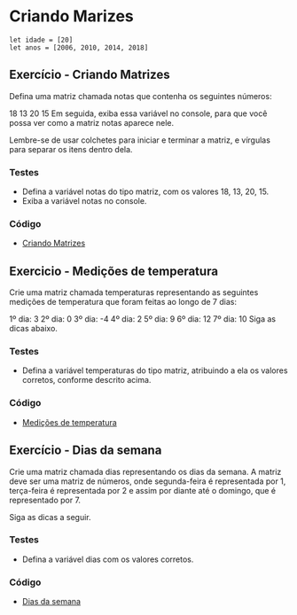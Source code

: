 # Criando Marizes

```
let idade = [20]
let anos = [2006, 2010, 2014, 2018]
```

## Exercício - Criando Matrizes

Defina uma matriz chamada notas que contenha os seguintes números:

18
13
20
15
Em seguida, exiba essa variável no console, para que você possa ver como a matriz notas aparece nele.

Lembre-se de usar colchetes para iniciar e terminar a matriz, e vírgulas para separar os itens dentro dela.

### Testes
- Defina a variável notas do tipo matriz, com os valores 18, 13, 20, 15.
- Exiba a variável notas no console.

### Código 

- [Criando Matrizes](./criandoMatrizes.js)

## Exercicio - Medições de temperatura

Crie uma matriz chamada temperaturas representando as seguintes medições de temperatura que foram feitas ao longo de 7 dias:

1º dia: 3
2º dia: 0
3º dia: -4
4º dia: 2
5º dia: 9
6º dia: 12
7º dia: 10
Siga as dicas abaixo.

### Testes
- Defina a variável temperaturas do tipo matriz, atribuindo a ela os valores corretos, conforme descrito acima.

### Código

- [Medições de temperatura](./medicaoTemperaturas.js)

## Exercício - Dias da semana

Crie uma matriz chamada dias representando os dias da semana. A matriz deve ser uma matriz de números, onde segunda-feira é representada por 1, terça-feira é representada por 2 e assim por diante até o domingo, que é representado por 7.

Siga as dicas a seguir.

### Testes
- Defina a variável dias com os valores corretos.

### Código

- [Dias da semana](./diasDaSemana.js)